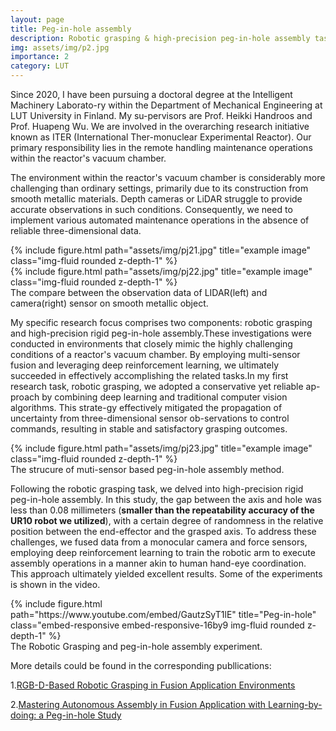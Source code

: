 ```yaml
---
layout: page
title: Peg-in-hole assembly
description: Robotic grasping & high-precision peg-in-hole assembly task
img: assets/img/p2.jpg
importance: 2
category: LUT
---
```


Since 2020, I have been pursuing a doctoral degree at the Intelligent Machinery Laborato-ry within the Department of Mechanical Engineering at LUT University in Finland. My su-pervisors are Prof. Heikki Handroos and Prof. Huapeng Wu. We are involved in the overarching research initiative known as ITER (International Ther-monuclear Experimental Reactor). Our primary responsibility lies in the remote handling maintenance operations within the reactor's vacuum chamber.

The environment within the reactor's vacuum chamber is considerably more challenging than ordinary settings, primarily due to its construction from smooth metallic materials. Depth cameras or LiDAR struggle to provide accurate observations in such conditions. Consequently, we need to implement various automated maintenance operations in the absence of reliable three-dimensional data.

<div class="row">
    <div class="col-sm mt-3 mt-md-0">
        {% include figure.html path="assets/img/pj21.jpg" title="example image" class="img-fluid rounded z-depth-1" %}
    </div>
    <div class="col-sm mt-3 mt-md-0">
        {% include figure.html path="assets/img/pj22.jpg" title="example image" class="img-fluid rounded z-depth-1" %}
    </div>
</div>
<div class="caption">
    The compare between the observation data of LIDAR(left) and camera(right) sensor on smooth metallic object.
</div>

My specific research focus comprises two components: robotic grasping and high-precision rigid peg-in-hole assembly.These investigations were conducted in environments that closely mimic the highly challenging conditions of a reactor's vacuum chamber. By employing multi-sensor fusion and leveraging deep reinforcement learning, we ultimately succeeded in effectively accomplishing the related tasks.In my first research task, robotic grasping, we adopted a conservative yet reliable ap-proach by combining deep learning and traditional computer vision algorithms. This strate-gy effectively mitigated the propagation of uncertainty from three-dimensional sensor ob-servations to control commands, resulting in stable and satisfactory grasping outcomes.

<div class="row">
    <div class="col-sm mt-3 mt-md-0">
        {% include figure.html path="assets/img/pj23.jpg" title="example image" class="img-fluid rounded z-depth-1" %}
    </div>
</div>
<div class="caption">
    The strucure of muti-sensor based peg-in-hole assembly method.
</div>

Following the robotic grasping task, we delved into high-precision rigid peg-in-hole assembly. In this study, the gap between the axis and hole was less than 0.08 millimeters (**smaller than the repeatability accuracy of the UR10 robot we utilized**), with a certain degree of randomness in the relative position between the end-effector and the grasped axis. To address these challenges, we fused data from a monocular camera and force sensors, employing deep reinforcement learning to train the robotic arm to execute assembly operations in a manner akin to human hand-eye coordination. This approach ultimately yielded excellent results. Some of the experiments is shown in the video.

<div class="row justify-content-sm-center">
    <div class="col-10">
        {% include figure.html path="https://www.youtube.com/embed/GautzSyT1lE" title="Peg-in-hole" class="embed-responsive embed-responsive-16by9 img-fluid rounded z-depth-1" %}
    </div>
</div>
<div class="caption">
	The Robotic Grasping and peg-in-hole assembly experiment.
</div>

More details could be found in the corresponding publlications:

1.[RGB-D-Based Robotic Grasping in Fusion Application Environments](https://www.mdpi.com/2076-3417/12/15/7573)

2.[Mastering Autonomous Assembly in Fusion Application with Learning-by-doing: a Peg-in-hole Study](https://arxiv.org/abs/2208.11737)

